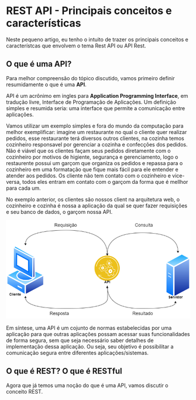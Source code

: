 # **REST API - Principais conceitos e características**

Neste pequeno artigo, eu tenho o intuito de trazer os principais conceitos e característcas que envolvem o tema Rest API ou API Rest. 

## **O que é uma API?**

Para melhor compreensão do tópico discutido, vamos primeiro definir resumidamente o que é uma **API**.

API é um acrônimo em ingles para **Application Programming Interface**,  em tradução livre, Interface de Programação de Aplicações. Um definição simples e resumida seria: uma interface que permite a comunicação entre aplicações. 

Vamos utilizar um exemplo simples e fora do mundo da computação para melhor exemplificar: imagine um restaurante no qual o cliente quer realizar pedidos, esse restaurante terá diversos outros clientes, na cozinha temos cozinheiro responsavel por gerenciar a cozinha e confecções dos pedidos. Não é viável que os clientes façam seus pedidos diretamente com o cozinheiro por motivos de higiente, segurança e gerenciamento, logo o restaurente possui um garçom que organiza os pedidos e repassa para o cozinheiro em uma formatação  que fique mais fácil para ele entender e atender aos pedidos. Os cliente não tem contato com o cozinheiro e vice-versa, todos eles entram em contato com o garçom da forma que é mellhor para cada um. 

No exemplo anterior, os clientes são nossos client na arquitetura web, o cozinheiro e cozinha é nossa a aplicação da qual se quer fazer requisições e seu banco de dados, o garçom nossa API. 

![Interação Cliente-API-Serivdor](https://github.com/Kelvin-de-Oliveira/tarefas-cs/blob/main/API.png)

Em síntese, uma API é um cojunto de normas estabelecidas por uma aplicação para que outras aplicações possam acessar suas funcionalidades de forma segura, sem que seja necessário saber detalhes de implementação dessa aplicação. Ou seja, seu objetivo é possibilitar a comunicação segura entre diferentes aplicações/sistemas. 

## **O que é REST? O que é RESTful** 

Agora que já temos uma noção do que é uma API, vamos discutir o conceito REST. 


